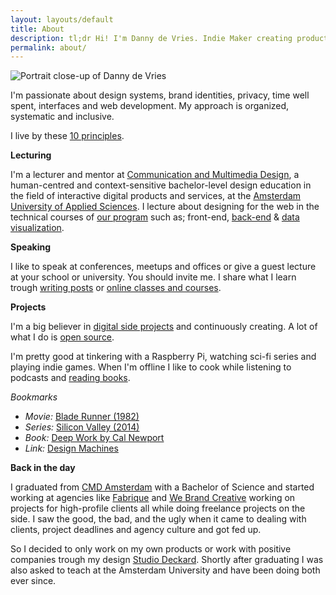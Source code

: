 ```yaml
---
layout: layouts/default
title: About
description: tl;dr Hi! I'm Danny de Vries. Indie Maker creating products for the web, working with small companies trough my design studio and lecturer at CMD Amsterdam.
permalink: about/
---
```


![Portrait close-up of Danny de Vries](/static/img/photos/portrait.jpg)

I'm passionate about design systems, brand identities, privacy, time well spent, interfaces and web development. My approach is organized, systematic and inclusive.

I live by these [10 principles](/principles).


**Lecturing**

I'm a lecturer and mentor at [Communication and Multimedia Design][cmd], a human-centred and context-sensitive bachelor-level design education in the field of interactive digital products and services, at the [Amsterdam University of Applied Sciences][auas]. I lecture about designing for the web in the technical courses of [our program][bt] such as; front-end, [back-end][be] & [data visualization][tt].

**Speaking**

I like to speak at conferences, meetups and offices or give a guest lecture at your school or university. You should invite me. I share what I learn trough [writing posts][writing] or [online classes and courses][teaching].

**Projects**

I'm a big believer in [digital side projects][projects] and continuously creating. A lot of what I do is [open source][os].

I'm pretty good at tinkering with a Raspberry Pi, watching sci-fi series and playing indie games. When I'm offline I like to cook while listening to podcasts and [reading books][books].

*Bookmarks*
* *Movie:* [Blade Runner (1982)][blade]
* *Series:* [Silicon Valley (2014)][valley]
* *Book:* [Deep Work by Cal Newport][deep]
* *Link:* [Design Machines][machines]


**Back in the day**

I graduated from [CMD Amsterdam][cmd] with a Bachelor of Science and started working at agencies like [Fabrique][fabrique] and [We Brand Creative][wbrnd] working on projects for high-profile clients all while doing freelance projects on the side. I saw the good, the bad, and the ugly when it came to dealing with clients, project deadlines and agency culture and got fed up.

So I decided to only work on my own products or work with positive companies trough my design [Studio Deckard][deckard]. Shortly after graduating I was also asked to teach at the Amsterdam University and have been doing both ever since.

[cmd]: https://www.cmd-amsterdam.nl/english/
[auas]: https://www.amsterdamuas.com/
[bt]: https://github.com/cmda-bt
[be]: https://github.com/cmda-bt/be-course-18-19
[tt]: https://github.com/cmda-tt
[projects]: /projects
[os]: https://github.com/dandevri
[writing]: /writing
[teaching]: /teaching
[speak]: /speaking
[books]: https://www.goodreads.com/user/show/82448855-danny-de-vries
[fabrique]: https://www.fabrique.com/
[wbrnd]: https://www.webrandcreative.nl/
[deckard]: https:/www.deckard.digital

[blade]: https://www.imdb.com/title/tt0083658/
[machines]: https://louderthanten.com/coax/design-machines:
[deep]: www.calnewport.com/books/deep-work/
[valley]: https://www.imdb.com/title/tt2575988/
